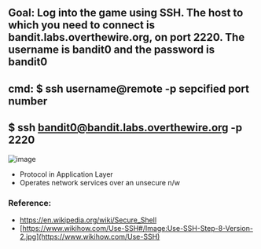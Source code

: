 ## Goal: Log into the game using SSH. The host to which you need to connect is bandit.labs.overthewire.org, on port 2220. The username is bandit0 and the password is bandit0

## cmd: $ ssh username@remote -p sepcified port number

## $ ssh bandit0@bandit.labs.overthewire.org -p 2220

![image](https://github.com/user-attachments/assets/d6d0c6a1-3bdd-4f25-9563-a6712304ced8)

- Protocol in Application Layer
- Operates network services over an unsecure n/w




### Reference:
- https://en.wikipedia.org/wiki/Secure_Shell 
- [https://www.wikihow.com/Use-SSH#/Image:Use-SSH-Step-8-Version-2.jpg](https://www.wikihow.com/Use-SSH)
